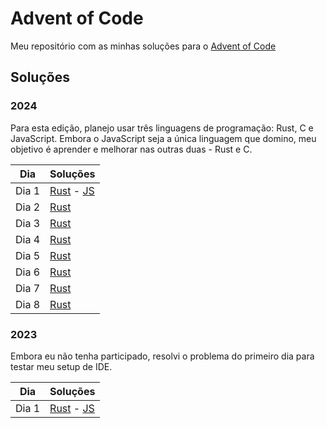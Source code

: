 # Advent of Code

Meu repositório com as minhas soluções para o [Advent of Code](https://adventofcode.com/)

## Soluções

### 2024

Para esta edição, planejo usar três linguagens de programação: Rust, C e JavaScript. Embora o JavaScript seja a única linguagem que domino, meu objetivo é aprender e melhorar nas outras duas - Rust e C.

| Dia   | Soluções                                                 |
| ----- | -------------------------------------------------------- |
| Dia 1 | [Rust](./2024/day1/day1.rs) - [JS](./2024/day1/day1.mjs) |
| Dia 2 | [Rust](./2024/day2/day2.rs)                              |
| Dia 3 | [Rust](./2024/day3/day3.rs)                              |
| Dia 4 | [Rust](./2024/day4/day4.rs)                              |
| Dia 5 | [Rust](./2024/day5/day5.rs)                              |
| Dia 6 | [Rust](./2024/day6/day6.rs)                              |
| Dia 7 | [Rust](./2024/day7/day7.rs)                              |
| Dia 8 | [Rust](./2024/day8/day8.rs)                              |

### 2023

Embora eu não tenha participado, resolvi o problema do primeiro dia para testar meu setup de IDE.

| Dia   | Soluções                                                 |
| ----- | -------------------------------------------------------- |
| Dia 1 | [Rust](./2023/day1/day1.rs) - [JS](./2023/day1/day1.mjs) |
